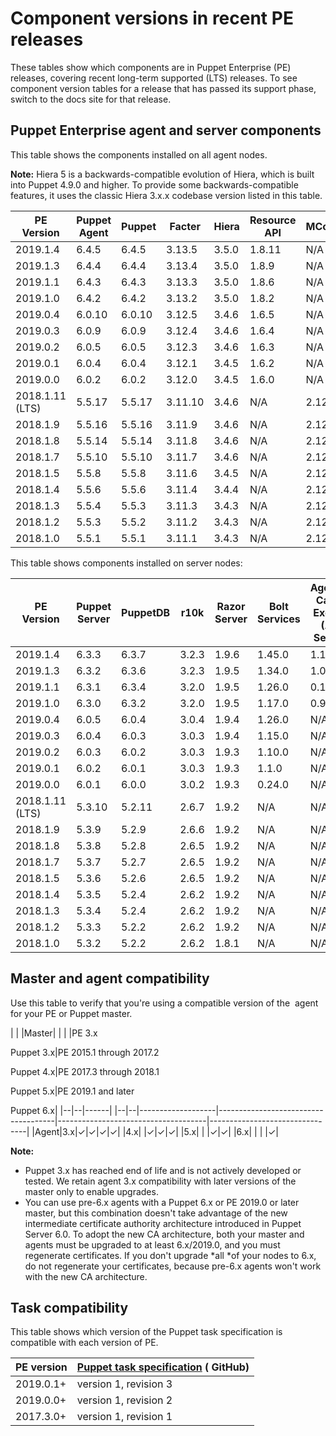 # Component versions in recent PE releases

These tables show which components are in Puppet Enterprise \(PE\) releases, covering recent long-term supported \(LTS\) releases. To see component version tables for a release that has passed its support phase, switch to the docs site for that release.

## Puppet Enterprise agent and server components

This table shows the components installed on all agent nodes.

**Note:** Hiera 5 is a backwards-compatible evolution of Hiera, which is built into Puppet 4.9.0 and higher. To provide some backwards-compatible features, it uses the classic Hiera 3.x.x codebase version listed in this table.

|PE Version|Puppet Agent|Puppet|Facter|Hiera|Resource API|MCollective|Ruby|OpenSSL|
|----------|------------|------|------|-----|------------|-----------|----|-------|
|2019.1.4|6.4.5|6.4.5|3.13.5|3.5.0|1.8.11|N/A|2.5.7|1.1.1d|
|2019.1.3|6.4.4|6.4.4|3.13.4|3.5.0|1.8.9|N/A|2.5.7|1.1.1d|
|2019.1.1|6.4.3|6.4.3|3.13.3|3.5.0|1.8.6|N/A|2.5.3|1.1.1a|
|2019.1.0|6.4.2|6.4.2|3.13.2|3.5.0|1.8.2|N/A|2.5.3|1.1.1a|
|2019.0.4|6.0.10|6.0.10|3.12.5|3.4.6|1.6.5|N/A|2.5.3|1.1.1a|
|2019.0.3|6.0.9|6.0.9|3.12.4|3.4.6|1.6.4|N/A|2.5.3|1.1.1a|
|2019.0.2|6.0.5|6.0.5|3.12.3|3.4.6|1.6.3|N/A|2.5.1|1.0.2n|
|2019.0.1|6.0.4|6.0.4|3.12.1|3.4.5|1.6.2|N/A|2.5.1|1.0.2n|
|2019.0.0|6.0.2|6.0.2|3.12.0|3.4.5|1.6.0|N/A|2.5.1|1.1.0h|
|2018.1.11 \(LTS\)|5.5.17|5.5.17|3.11.10|3.4.6|N/A|2.12.5|2.4.9|1.0.2t|
|2018.1.9|5.5.16|5.5.16|3.11.9|3.4.6|N/A|2.12.4|2.4.5|1.0.2r|
|2018.1.8|5.5.14|5.5.14|3.11.8|3.4.6|N/A|2.12.4|2.4.5|1.0.2r|
|2018.1.7|5.5.10|5.5.10|3.11.7|3.4.6|N/A|2.12.4|2.4.5|1.0.2n|
|2018.1.5|5.5.8|5.5.8|3.11.6|3.4.5|N/A|2.12.4|2.4.4|1.0.2n|
|2018.1.4|5.5.6|5.5.6|3.11.4|3.4.4|N/A|2.12.3|2.4.4|1.0.2n|
|2018.1.3|5.5.4|5.5.3|3.11.3|3.4.3|N/A|2.12.2|2.4.4|1.0.2n|
|2018.1.2|5.5.3|5.5.2|3.11.2|3.4.3|N/A|2.12.2|2.4.4|1.0.2n|
|2018.1.0|5.5.1|5.5.1|3.11.1|3.4.3|N/A|2.12.1|2.4.4|1.0.2n|

This table shows components installed on server nodes:

|PE Version|Puppet Server|PuppetDB|r10k|Razor Server|Bolt Services|Agentless Catalog Executor \(ACE\) Services|PostgreSQL|Java|ActiveMQ|Nginx|
|----------|-------------|--------|----|------------|-------------|-------------------------------------------|----------|----|--------|-----|
|2019.1.4|6.3.3|6.3.7|3.2.3|1.9.6|1.45.0|1.1.0|9.6.16|1.8.0|N/A|1.16.1|
|2019.1.3|6.3.2|6.3.6|3.2.3|1.9.5|1.34.0|1.0.0|9.6.15|1.8.0|N/A|1.16.1|
|2019.1.1|6.3.1|6.3.4|3.2.0|1.9.5|1.26.0|0.10.0|9.6.13|1.8.0|N/A|1.14.2|
|2019.1.0|6.3.0|6.3.2|3.2.0|1.9.5|1.17.0|0.9.1|9.6.12|1.8.0|N/A|1.14.2|
|2019.0.4|6.0.5|6.0.4|3.0.4|1.9.4|1.26.0|N/A|9.6.13|1.8.0|N/A|1.14.2|
|2019.0.3|6.0.4|6.0.3|3.0.3|1.9.4|1.15.0|N/A|9.6.12|1.8.0|N/A|1.14.2|
|2019.0.2|6.0.3|6.0.2|3.0.3|1.9.3|1.10.0|N/A|9.6.10|1.8.0|N/A|1.14.0|
|2019.0.1|6.0.2|6.0.1|3.0.3|1.9.3|1.1.0|N/A|9.6.10|1.8.0|N/A|1.14.0|
|2019.0.0|6.0.1|6.0.0|3.0.2|1.9.3|0.24.0|N/A|9.6.10|1.8.0|N/A|1.14.0|
|2018.1.11 \(LTS\)|5.3.10|5.2.11|2.6.7|1.9.2|N/A|N/A|9.6.15|1.8.0|5.15.5|1.16.1|
|2018.1.9|5.3.9|5.2.9|2.6.6|1.9.2|N/A|N/A|9.6.13|1.8.0|5.15.5|1.14.2|
|2018.1.8|5.3.8|5.2.8|2.6.5|1.9.2|N/A|N/A|9.6.12|1.8.0|5.15.5|1.14.2|
|2018.1.7|5.3.7|5.2.7|2.6.5|1.9.2|N/A|N/A|9.6.10|1.8.0|5.15.5|1.14.0|
|2018.1.5|5.3.6|5.2.6|2.6.5|1.9.2|N/A|N/A|9.6.10|1.8.0|5.15.5|1.14.0|
|2018.1.4|5.3.5|5.2.4|2.6.2|1.9.2|N/A|N/A|9.6.10|1.8.0|5.15.3|1.14.0|
|2018.1.3|5.3.4|5.2.4|2.6.2|1.9.2|N/A|N/A|9.6.8|1.8.0|5.15.3|1.14.0|
|2018.1.2|5.3.3|5.2.2|2.6.2|1.9.2|N/A|N/A|9.6.8|1.8.0|5.15.3|1.12.1|
|2018.1.0|5.3.2|5.2.2|2.6.2|1.8.1|N/A|N/A|9.6.8|1.8.0|5.15.3|1.12.1|

## Master and agent compatibility

Use this table to verify that you're using a compatible version of the  agent for your PE or Puppet master.

| | |Master|
| | |PE 3.x

 Puppet 3.x|PE 2015.1 through 2017.2

 Puppet 4.x|PE 2017.3 through 2018.1

 Puppet 5.x|PE 2019.1 and later

 Puppet 6.x|
|--|--|------|
|--|--|-------------------|-------------------------------------|-------------------------------------|--------------------------------|
|Agent|3.x|✓|✓|✓|✓|
|4.x| |✓|✓|✓|
|5.x| | |✓|✓|
|6.x| | | |✓|

**Note:**

-   Puppet 3.x has reached end of life and is not actively developed or tested. We retain agent 3.x compatibility with later versions of the master only to enable upgrades.
-   You can use pre-6.x agents with a Puppet 6.x or PE 2019.0 or later master, but this combination doesn't take advantage of the new intermediate certificate authority architecture introduced in Puppet Server 6.0. To adopt the new CA architecture, both your master and agents must be upgraded to at least 6.x/2019.0, and you must regenerate certificates. If you don't upgrade *all *of your nodes to 6.x, do not regenerate your certificates, because pre-6.x agents won't work with the new CA architecture. 


## Task compatibility

This table shows which version of the Puppet task specification is compatible with each version of PE.

|PE version|[Puppet task specification](https://github.com/puppetlabs/puppet-specifications/blob/master/tasks/README.md) \( GitHub\)|
|----------|------------------------------------------------------------------------------------------------------------------------|
|2019.0.1+|version 1, revision 3|
|2019.0.0+|version 1, revision 2|
|2017.3.0+|version 1, revision 1|

